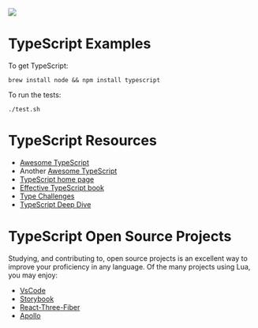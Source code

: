 <img src="https://raw.githubusercontent.com/rtoal/ple/main/docs/resources/typescript-logo-64.png">

# TypeScript Examples

To get TypeScript:

```
brew install node && npm install typescript
```

To run the tests:

```
./test.sh
```

# TypeScript Resources

- [Awesome TypeScript](https://github.com/dzharii/awesome-typescript)
- Another [Awesome TypeScript](https://github.com/semlinker/awesome-typescript)
- [TypeScript home page](https://www.typescriptlang.org/)
- [Effective TypeScript book](https://effectivetypescript.com/)
- [Type Challenges](https://github.com/type-challenges/type-challenges)
- [TypeScript Deep Dive](https://basarat.gitbook.io/typescript/)

# TypeScript Open Source Projects

Studying, and contributing to, open source projects is an excellent way to improve your proficiency in any language. Of the many projects using Lua, you may enjoy:

- [VsCode](https://github.com/microsoft/vscode)
- [Storybook](https://github.com/storybookjs/storybook)
- [React-Three-Fiber](https://github.com/pmndrs/react-three-fiber)
- [Apollo](https://github.com/apollographql/apollo-server)
